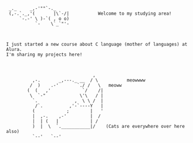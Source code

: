      _._     _,-'""`-._
     (,-.`._,'(       |\`-/|           Welcome to my studying area!
         `-.-' \ )-`( , o o)                                                               
               `-    \`_`"'-



    I just started a new course about C language (mother of languages) at Alura.
    I'm sharing my projects here!



                                     ,
              ,-.       _,---._ __  / \           meowwww
             /  )    .-'       `./ /   \   meoww
            (  (   ,'            `/    /|
             \  `-"             \'\   / |
              `.              ,  \ \ /  |
               /`.          ,'-`----Y   |
              (            ;        |   '
              |  ,-.    ,-'         |  /
              |  | (   |            | /
              )  |  \  `.___________|/    (Cats are everywhere over here also)
              `--'   `--'
